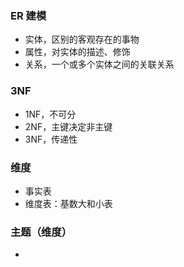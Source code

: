 ### ER 建模
* 实体，区别的客观存在的事物
* 属性，对实体的描述、修饰
* 关系，一个或多个实体之间的关联关系

### 3NF
* 1NF，不可分
* 2NF，主键决定非主键
* 3NF，传递性

### 维度
* 事实表
* 维度表：基数大和小表

### 主题（维度）
* 